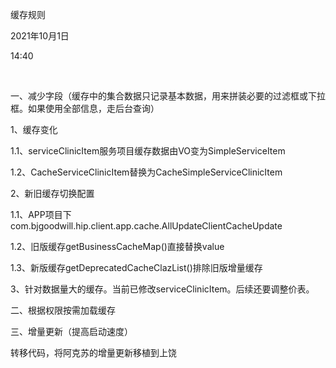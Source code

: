 缓存规则

2021年10月1日

14:40

 

一、减少字段（缓存中的集合数据只记录基本数据，用来拼装必要的过滤框或下拉框。如果使用全部信息，走后台查询）

1、缓存变化

1.1、serviceClinicItem服务项目缓存数据由VO变为SimpleServiceItem

1.2、CacheServiceClinicItem替换为CacheSimpleServiceClinicItem

2、新旧缓存切换配置

1.1、APP项目下com.bjgoodwill.hip.client.app.cache.AllUpdateClientCacheUpdate

1.2、旧版缓存getBusinessCacheMap()直接替换value

1.3、新版缓存getDeprecatedCacheClazList()排除旧版增量缓存

3、针对数据量大的缓存。当前已修改serviceClinicItem。后续还要调整价表。

二、根据权限按需加载缓存

三、增量更新（提高启动速度）

转移代码，将阿克苏的增量更新移植到上饶
